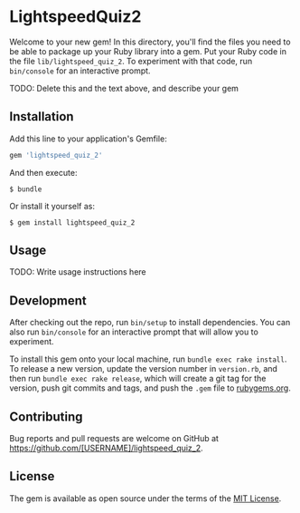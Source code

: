 # LightspeedQuiz2

Welcome to your new gem! In this directory, you'll find the files you need to be able to package up your Ruby library into a gem. Put your Ruby code in the file `lib/lightspeed_quiz_2`. To experiment with that code, run `bin/console` for an interactive prompt.

TODO: Delete this and the text above, and describe your gem

## Installation

Add this line to your application's Gemfile:

```ruby
gem 'lightspeed_quiz_2'
```

And then execute:

    $ bundle

Or install it yourself as:

    $ gem install lightspeed_quiz_2

## Usage

TODO: Write usage instructions here

## Development

After checking out the repo, run `bin/setup` to install dependencies. You can also run `bin/console` for an interactive prompt that will allow you to experiment.

To install this gem onto your local machine, run `bundle exec rake install`. To release a new version, update the version number in `version.rb`, and then run `bundle exec rake release`, which will create a git tag for the version, push git commits and tags, and push the `.gem` file to [rubygems.org](https://rubygems.org).

## Contributing

Bug reports and pull requests are welcome on GitHub at https://github.com/[USERNAME]/lightspeed_quiz_2.


## License

The gem is available as open source under the terms of the [MIT License](http://opensource.org/licenses/MIT).

